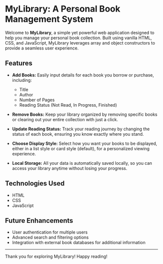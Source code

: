 # MyLibrary: A Personal Book Management System

Welcome to **MyLibrary**, a simple yet powerful web application designed to help you manage your personal book collection. Built using vanilla HTML, CSS, and JavaScript, MyLibrary leverages array and object constructors to provide a seamless user experience.

## Features

- **Add Books:** Easily input details for each book you borrow or purchase, including:
  - Title
  - Author
  - Number of Pages
  - Reading Status (Not Read, In Progress, Finished)

- **Remove Books:** Keep your library organized by removing specific books or clearing out your entire collection with just a click.

- **Update Reading Status:** Track your reading journey by changing the status of each book, ensuring you know exactly where you stand.

- **Choose Display Style:** Select how you want your books to be displayed, either in a list style or card style (default), for a personalized viewing experience.

- **Local Storage:** All your data is automatically saved locally, so you can access your library anytime without losing your progress.

## Technologies Used

- HTML
- CSS
- JavaScript

## Future Enhancements

- User authentication for multiple users
- Advanced search and filtering options
- Integration with external book databases for additional information

---

Thank you for exploring MyLibrary! Happy reading!
